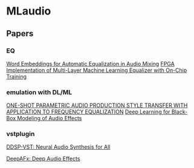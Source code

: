 # MLaudio

## Papers

### EQ
[Word Embeddings for Automatic Equalization in
Audio Mixing](https://arxiv.org/pdf/2202.08898.pdf)
[FPGA Implementation of Multi-Layer Machine
Learning Equalizer with On-Chip Training](https://arxiv.org/pdf/2212.03515v1.pdf)

### emulation with DL/ML

[ONE-SHOT PARAMETRIC AUDIO PRODUCTION STYLE TRANSFER
WITH APPLICATION TO FREQUENCY EQUALIZATION](https://www.mdpi.com/2076-3417/10/2/638)
[Deep Learning for Black-Box Modeling of Audio Effects](https://ccrma.stanford.edu/~njb/research/icassp2020_style_transfer.pdf)

### vstplugin

[DDSP-VST: Neural Audio Synthesis for All](https://magenta.tensorflow.org/ddsp-vst-blog)

[DeepAFx: Deep Audio Effects](https://mchijmma.github.io/DeepAFx/)
